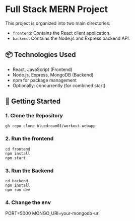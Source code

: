 # Full Stack MERN Project

This project is organized into two main directories:

- `frontend`: Contains the React client application.
- `backend`: Contains the Node.js and Express backend API.

## 📦 Technologies Used

- React, JavaScript (Frontend)
- Node.js, Express, MongoDB (Backend)
- npm for package management
- Optionally: concurrently (for combined start)

## 🚀 Getting Started

### 1. Clone the Repository


    gh repo clone bluedream01/workout-webapp

### 2. Run the frontend

    cd frontend
    npm install
    npm start
### 3. Run the Backend
    cd backend
    npm install
    npm run dev

### 4. Change the env
PORT=5000
MONGO_URI=your-mongodb-uri



